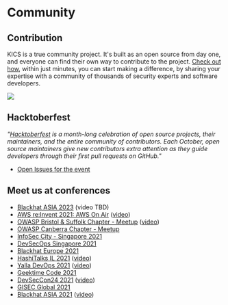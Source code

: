 # Community

## Contribution

KICS is a true community project. It's built as an open source from day one, and everyone can find their own way to contribute to the project.
[Check out how](CONTRIBUTING.md), within just minutes, you can start making a difference, by sharing your expertise with a community of thousands of security experts and software developers.

<a href="https://github.com/checkmarx/kics/graphs/contributors">
  <img src="https://contrib.rocks/image?repo=checkmarx/kics" />
</a>


## Hacktoberfest
*"[Hacktoberfest](https://github.com/topics/hacktoberfest) is a month-long celebration of open source projects, their maintainers, and the entire community of contributors. Each October, open source maintainers give new contributors extra attention as they guide developers through their first pull requests on GitHub."*<br />

-   [Open Issues for the event](https://github.com/Checkmarx/kics/issues?q=is%3Aissue+is%3Aopen+label%3A%22hacktoberfest%22)

## Meet us at conferences

-   [Blackhat ASIA 2023](https://www.blackhat.com/asia-23/arsenal/schedule/index.html#kics---your-iac-secure-now-31009) (video TBD)
-   [AWS re:Invent 2021: AWS On Air](https://youtu.be/9ZKldJeBHl4) ([video](https://youtu.be/9ZKldJeBHl4))
-   [OWASP Bristol & Suffolk Chapter - Meetup](https://www.meetup.com/OWASP-Bristol/events/281869377/) ([video](https://youtu.be/KKZJEJF6I0M))
-   [OWASP Canberra Chapter - Meetup](https://www.meetup.com/OWASP-Canberra-Chapter/events/281946376/)
-   [InfoSec City - Singapore 2021](https://www.infosec-city.com/sin21-bizcomm)
-   [DevSecOps Singapore 2021](https://devopscon.io/cloud-platforms-serverless/infrastructure-is-the-new-code-is-your-devsecops-ready/)
-   [Blackhat Europe 2021](https://www.blackhat.com/eu-21/arsenal/schedule/#kics-keeping-infrastructure-as-code-secure-25111)
-   [HashiTalks IL 2021](https://events.hashicorp.com/hashitalksisrael) ([video](https://www.youtube.com/watch?v=DFRiSVH4lu0))
-   [Yalla DevOps 2021](https://yalla-devops.com/) ([video](https://youtu.be/Hs_YbAH9giI))
-   [Geektime Code 2021](https://code.geektime.co.il/)
-   [DevSecCon24 2021](https://www.devseccon.com/devseccon24-2021/) ([video](https://www.youtube.com/watch?v=eaD-tGMOKe8))
-   [GISEC Global 2021](https://www.gisec.ae/gisec-2021-conference/insecure-infrastructure-as-code-leaves-the-door-open-for-hackers-1wez)
-   [Blackhat ASIA 2021](https://www.blackhat.com/asia-21/arsenal/schedule/#kics-22475) ([video](https://www.youtube.com/watch?v=56AM1wiIOss))
